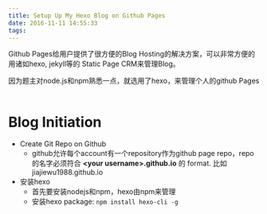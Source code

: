 ```yaml
---
title: Setup Up My Hexo Blog on Github Pages
date: 2016-11-11 14:55:33
tags:
---
```


Github Pages给用户提供了很方便的Blog Hosting的解决方案，可以非常方便的用诸如hexo, jekyll等的 Static Page CRM来管理Blog。

因为题主对node.js和npm熟悉一点，就选用了hexo，来管理个人的github Pages
<br /><br />

# Blog Initiation

- Create Git Repo on Github
    - github允许每个account有一个repository作为github page repo，repo的名字必须符合 **\<your username\>.github.io** 的 format. 比如 jiajiewu1988.github.io
- 安装hexo
    - 首先要安装nodejs和npm，hexo由npm来管理
    - 安装hexo package: `npm install hexo-cli -g`
    